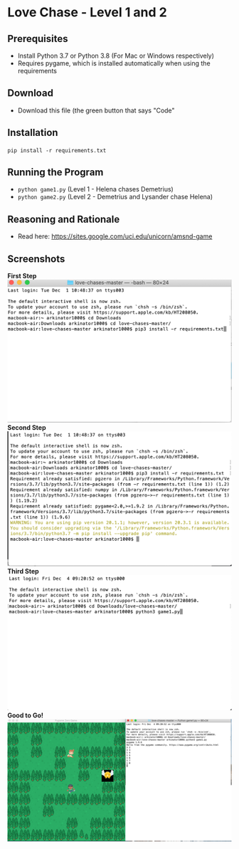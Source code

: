 # Love Chase - Level 1 and 2

## Prerequisites
- Install Python 3.7 or Python 3.8 (For Mac or Windows respectively)
- Requires pygame, which is installed automatically when using the requirements

## Download
- Download this file (the green button that says "Code"

## Installation
`pip install -r requirements.txt`

## Running the Program
- `python game1.py` (Level 1 - Helena chases Demetrius)
- `python game2.py` (Level 2 - Demetrius and Lysander chase Helena)

## Reasoning and Rationale
- Read here: https://sites.google.com/uci.edu/unicorn/amsnd-game


## Screenshots
**First Step**
<img src = "screenshots/instruction1.png">
**Second Step**
<img src = "screenshots/instruction2.png">
**Third Step**
<img src = "screenshots/instruction3.png">
**Good to Go!**
<img src = "screenshots/output.png">
